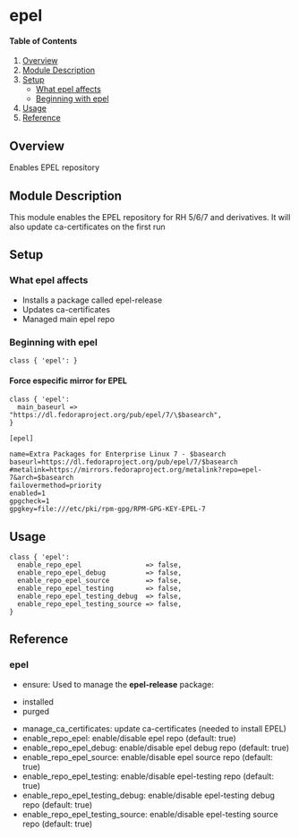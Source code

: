 # epel

#### Table of Contents

1. [Overview](#overview)
2. [Module Description](#module-description)
3. [Setup](#setup)
    * [What epel affects](#what-epel-affects)
    * [Beginning with epel](#beginning-with-epel)
4. [Usage](#usage)
5. [Reference](#reference)

## Overview

Enables EPEL repository

## Module Description

This module enables the EPEL repository for RH 5/6/7 and derivatives. It will
also update ca-certificates on the first run

## Setup

### What epel affects

* Installs a package called epel-release
* Updates ca-certificates
* Managed main epel repo

### Beginning with epel

```puppet
class { 'epel': }
```

#### Force especific mirror for EPEL

```puppet
class { 'epel':
  main_baseurl => "https://dl.fedoraproject.org/pub/epel/7/\$basearch",
}
```

```
[epel]

name=Extra Packages for Enterprise Linux 7 - $basearch
baseurl=https://dl.fedoraproject.org/pub/epel/7/$basearch
#metalink=https://mirrors.fedoraproject.org/metalink?repo=epel-7&arch=$basearch
failovermethod=priority
enabled=1
gpgcheck=1
gpgkey=file:///etc/pki/rpm-gpg/RPM-GPG-KEY-EPEL-7
```

##  Usage

```puppet
class { 'epel':
  enable_repo_epel                => false,
  enable_repo_epel_debug          => false,
  enable_repo_epel_source         => false,
  enable_repo_epel_testing        => false,
  enable_repo_epel_testing_debug  => false,
  enable_repo_epel_testing_source => false,
}
```

## Reference

### epel

* ensure: Used to manage the **epel-release** package:
 - installed
 - purged
* manage_ca_certificates: update ca-certificates (needed to install EPEL)
* enable_repo_epel: enable/disable epel repo (default: true)
* enable_repo_epel_debug: enable/disable epel debug repo (default: true)
* enable_repo_epel_source: enable/disable epel source repo (default: true)
* enable_repo_epel_testing: enable/disable epel-testing repo (default: true)
* enable_repo_epel_testing_debug: enable/disable epel-testing debug repo (default: true)
* enable_repo_epel_testing_source: enable/disable epel-testing source repo (default: true)
